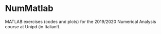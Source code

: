 # NumMatlab
MATLAB exercises (codes and plots) for the 2019/2020 Numerical Analysis course at Unipd (in Italian!).
